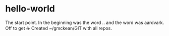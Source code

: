 # hello-world
The start point.
In the beginning was the word .. and the word was aardvark.
Off to get :coffee:
Created ~/gmckean/GIT with all repos.
